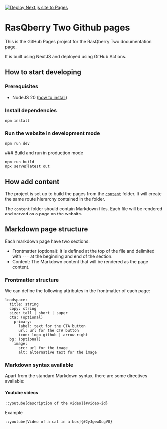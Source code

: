 [![Deploy Next.js site to Pages](https://github.com/JanLahmann/RasQberry-Two/actions/workflows/nextjs.yml/badge.svg)](https://github.com/JanLahmann/RasQberry-Two/actions/workflows/nextjs.yml)

# RasQberry Two Github pages

This is the GitHub Pages project for the RasQberry Two documentation page.

It is built using NextJS and deployed using GitHub Actions.

## How to start developing

### Prerequisites

- NodeJS 20 ([how to install](https://nodejs.org/en/download/package-manager))

### Install dependencies

```
npm install
```

### Run the website in development mode

```
npm run dev
```


### Build and run in production mode

```
npm run build
npx serve@latest out
```

## How add content

The project is set up to build the pages from the [`content`](https://github.com/paaragon/rasqberry-two-dev/tree/main/content) folder. It will create the same route hierarchy contained in the folder.

The `content` folder should contain Markdown files. Each file will be rendered and served as a page on the website.

## Markdown page structure

Each markdown page have two sections:

- Frontmatter (optional): it is defined at the top of the file and delimited with `---` at the beginning and end of the section.
- Content: The Markdown content that will be rendered as the page content.

### Frontmatter structure

We can define the following attributes in the frontmatter of each page:

```
leadspace:
  title: string
  copy: string
  size: tall | short | super
  cta: (optional)
    primary:
      label: text for the CTA button
      url: url for the CTA button
      icon: logo-github | arrow-right
  bg: (optional)
    image:
      src: url for the image
      alt: alternative text for the image
```

### Markdown syntax available

Apart from the standard Markdown syntax, there are some directives available:

#### Youtube videos

```
::youtube[description of the video]{#video-id}
```

Example

```
::youtube[Video of a cat in a box]{#2yJgwwDcgV8}
```

